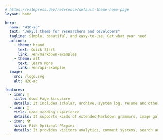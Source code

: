 ```yaml
---
# https://vitepress.dev/reference/default-theme-home-page
layout: home

hero:
  name: "H2O-ac"
  text: "Jekyll theme for researchers and developers"
  tagline: Simple, beautiful, and easy-to-use. Get what your need.
  actions:
    - theme: brand
      text: Quick Start
      link: /en/markdown-examples
    - theme: alt
      text: Learn More
      link: /en/api-examples
  image:
    src: /logo.svg
    alt: H2O-ac

features:
  - icon: 📝
    title: Good Page Structure
    details: It includes scholar, archive, system log, resume and other pages, which meets needs of researchers and developers.
  - icon: 📖
    title: Good Reading Experience
    details: It supports kinds of extended Markdown grammars, image gallery browser, and friendly night mode for reading.
  - icon: 🛠
    title: Rich Optional Plugins
    details: It provides visitors analytics, comment systems, search and other plugins. It can be enabled easily in the configuration file.
---
```


